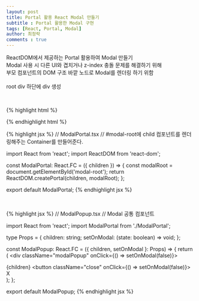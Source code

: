 ```yaml
---
layout: post
title: Portal 활용 React Modal 만들기
subtitle : Portal 활용한 Modal 구현
tags: [React, Portal, Modal]
author: 최정락
comments : true
---
```


ReactDOM에서 제공하는 Portal 활용하여 Modal 만들기
<br/>
Modal 사용 시 다른 UI와 겹치거나 z-index 충돌 문제를 해결하기 위해  
부모 컴포넌트의 DOM 구조 바깥 노드로 Modal를 렌더링 하기 위함  
<br/>
root div 하단에 div 생성

<br>  

{% highlight html %}
<!-- public/index.html -->

<!DOCTYPE html>
<html lang="en">
  <body>
    <div id="root"></div>
    <!-- modal-root 추가 -->
    <div id="modal-root"></div>
  </body>
</html>
{% endhighlight html %}

<br/>

{% highlight jsx %}
// ModalPortal.tsx
// #modal-root에 child 컴포넌트를 렌더링해주는 Container를 만들어준다.

import React from 'react';
import ReactDOM from 'react-dom';

const ModalPortal: React.FC = ({ children }) => {
  const modalRoot = document.getElementById('modal-root');
  return ReactDOM.createPortal(children, modalRoot);
};

export default ModalPortal;
{% endhighlight jsx %}

<br/>

{% highlight jsx %}
// ModalPopup.tsx
// Modal 공통 컴포넌트

import React from 'react';
import ModalPortal from './ModalPortal';

type Props = {
  children: string;
  setOnModal: (state: boolean) => void;
};

const ModalPopup: React.FC<Props> = ({ children, setOnModal }: Props) => {
  return (
    <ModalPortal>
      <div className="modalPopup"  onClick={() => setOnModal(false)}>
        <div className="modalContent">
          {children}
          <button className="close" onClick={() => setOnModal(false)}>
            X
          </button>
        </div>
      </div>
    </ModalPortal>
  );
};

export default ModalPopup;
{% endhighlight jsx %}
